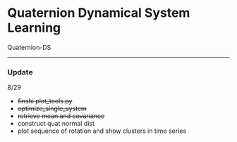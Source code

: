 # Quaternion Dynamical System Learning

Quaternion-DS



---

### Update

8/29 
- ~~finshi plot_tools.py~~
- ~~optimize_single_system~~
- ~~retrieve mean and covariance~~
- construct quat normal dist
- plot sequence of rotation and show clusters in time series